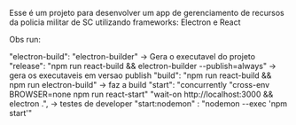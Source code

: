 Esse é um projeto para desenvolver um app de gerenciamento de recursos da policia militar de SC utilizando frameworks: Electron e React

Obs run:

"electron-build": "electron-builder" -> Gera o executavel do projeto
"release": "npm run react-build && electron-builder --publish=always" -> gera os executaveis em versao publish
"build": "npm run react-build && npm run electron-build" -> faz a build
"start": "concurrently \"cross-env BROWSER=none npm run react-start\" \"wait-on http://localhost:3000 && electron .\", -> testes de developer
"start:nodemon" : "nodemon --exec 'npm start'"